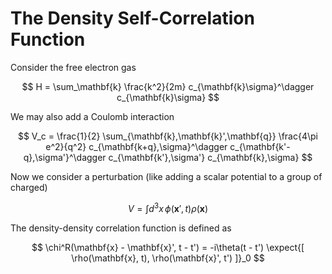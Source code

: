 # The Density Self-Correlation Function

Consider the free electron gas

$$
H = \sum_\mathbf{k} \frac{k^2}{2m}
c_{\mathbf{k}\sigma}^\dagger c_{\mathbf{k}\sigma}
$$

We may also add a Coulomb interaction

$$
V_c = \frac{1}{2} 
\sum_{\mathbf{k},\mathbf{k}',\mathbf{q}} 
\frac{4\pi e^2}{q^2}
c_{\mathbf{k+q},\sigma}^\dagger
c_{\mathbf{k'-q},\sigma'}^\dagger
c_{\mathbf{k'},\sigma'}
c_{\mathbf{k},\sigma}
$$

Now we consider a perturbation (like adding a scalar potential to a group of charged)

$$
V = \int d^3x \, \phi(\mathbf{x}',t) \rho(\mathbf{x})
$$

The density-density correlation function is defined as

$$
\chi^R(\mathbf{x} - \mathbf{x}', t - t')
= -i\theta(t - t') \expect{[
    \rho(\mathbf{x}, t), 
    \rho(\mathbf{x}', t')
]}_0
$$
